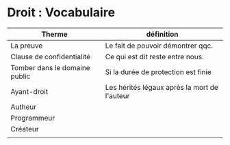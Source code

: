 # Droit : Vocabulaire	

|Therme|définition|
|---|---|
| La preuve | Le fait de pouvoir démontrer qqc.|
| Clause de confidentialité | Ce qui est dit reste entre nous. |
|Tomber dans le domaine public|Si la durée de protection est finie|
|Ayant-droit|Les hérités légaux après la mort de l'auteur|
|Autheur||
|Programmeur||
|Créateur||
|||